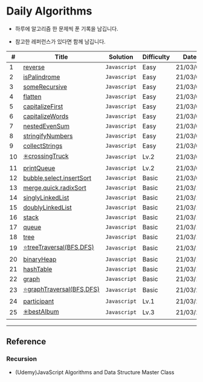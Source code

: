 # Daily Algorithms

- 하루에 알고리즘 한 문제씩 푼 기록을 남깁니다.

- 참고한 레퍼런스가 있다면 함께 남깁니다.

| #   | Title                                                                                                                           | Solution     | Difficulty | Date     |
| --- | ------------------------------------------------------------------------------------------------------------------------------- | ------------ | ---------- | -------- |
| 1   | [reverse]()                                                                                                                     | `Javascript` | Easy       | 21/03/01 |
| 2   | [isPalindrome]()                                                                                                                | `Javascript` | Easy       | 21/03/02 |
| 3   | [someRecursive]()                                                                                                               | `Javascript` | Easy       | 21/03/03 |
| 4   | [flatten]()                                                                                                                     | `Javascript` | Easy       | 21/03/04 |
| 5   | [capitalizeFirst]()                                                                                                             | `Javascript` | Easy       | 21/03/05 |
| 6   | [capitalizeWords]()                                                                                                             | `Javascript` | Easy       | 21/03/05 |
| 7   | [nestedEvenSum]()                                                                                                               | `Javascript` | Easy       | 21/03/06 |
| 8   | [stringifyNumbers]()                                                                                                            | `Javascript` | Easy       | 21/03/06 |
| 9   | [collectStrings]()                                                                                                              | `Javascript` | Easy       | 21/03/06 |
| 10  | [✳️crossingTruck](https://programmers.co.kr/learn/courses/30/lessons/42583)                                                     | `Javascript` | Lv.2       | 21/03/07 |
| 11  | [printQueue](https://programmers.co.kr/learn/courses/30/lessons/42587)                                                          | `Javascript` | Lv.2       | 21/03/08 |
| 12  | [bubble,select,insertSort](https://github.com/YounglanHong/Daily-Algorithms/blob/master/Basics/Bubble%2CSelect%2CInsertSort.md) | `Javascript` | Basic      | 21/03/09 |
| 13  | [merge,quick,radixSort](https://github.com/YounglanHong/Daily-Algorithms/blob/master/Basics/Merge%2CQuick%2CRadixSort.md)       | `Javascript` | Basic      | 21/03/10 |
| 14  | [singlyLinkedList](https://github.com/YounglanHong/Daily-Algorithms/blob/master/Basics/SinglyLinkedList.md)                     | `Javascript` | Basic      | 21/03/11 |
| 15  | [doublyLinkedList](https://github.com/YounglanHong/Daily-Algorithms/blob/master/Basics/DoublyLinkedList.md)                     | `Javascript` | Basic      | 21/03/12 |
| 16  | [stack](https://github.com/YounglanHong/Daily-Algorithms/blob/master/Basics/Stack.md)                                           | `Javascript` | Basic      | 21/03/13 |
| 17  | [queue](https://github.com/YounglanHong/Daily-Algorithms/blob/master/Basics/Queue.md)                                           | `Javascript` | Basic      | 21/03/14 |
| 18  | [tree](https://github.com/YounglanHong/Daily-Algorithms/blob/master/Basics/Tree.md)                                             | `Javascript` | Basic      | 21/03/15 |
| 19  | [⭐️treeTraversal(BFS,DFS)](https://github.com/YounglanHong/Daily-Algorithms/blob/master/Basics/DFS-BFS.md)                     | `Javascript` | Basic      | 21/03/16 |
| 20  | [binaryHeap](https://github.com/YounglanHong/Daily-Algorithms/blob/master/Basics/BinaryHeap.md)                                 | `Javascript` | Basic      | 21/03/17 |
| 21  | [hashTable](https://github.com/YounglanHong/Daily-Algorithms/blob/master/Basics/HashTable.md)                                   | `Javascript` | Basic      | 21/03/18 |
| 22  | [graph](https://github.com/YounglanHong/Daily-Algorithms/blob/master/Basics/Graph.md)                                           | `Javascript` | Basic      | 21/03/19 |
| 23  | [⭐️graphTraversal(BFS,DFS)](https://github.com/YounglanHong/Daily-Algorithms/blob/master/Basics/GraphTraversal.md)             | `Javascript` | Basic      | 21/03/20 |
| 24  | [participant](https://programmers.co.kr/learn/courses/30/lessons/42576)                                                         | `Javascript` | Lv.1       | 21/03/21 |
| 25  | [✳️bestAlbum](https://programmers.co.kr/learn/courses/30/lessons/42579#)                                                        | `Javascript` | Lv.3       | 21/03/22 |

---

## Reference

### Recursion

- (Udemy)JavaScript Algorithms and Data Structure Master Class
